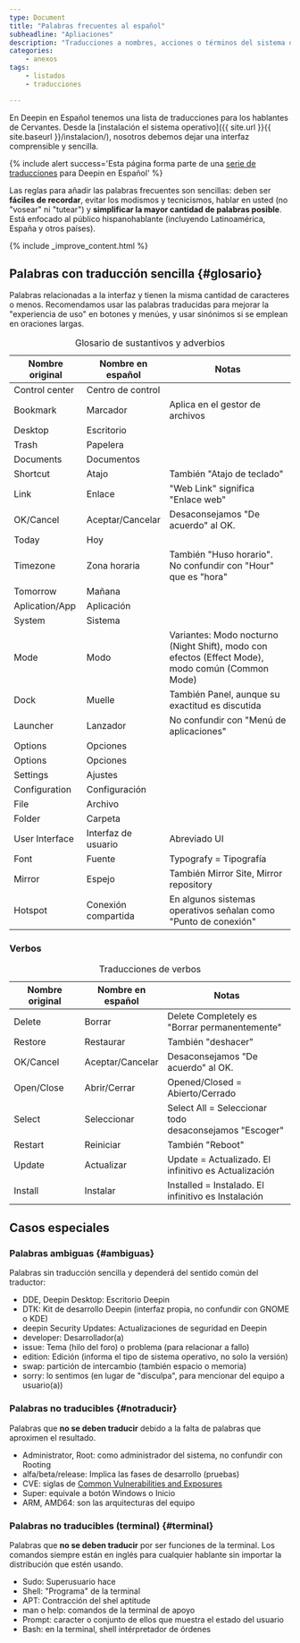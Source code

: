 ```yaml
---
type: Document
title: "Palabras frecuentes al español"
subheadline: "Apliaciones"
description: "Traducciones a nombres, acciones o términos del sistema operativo."
categories:
    - anexos
tags:
    - listados
    - traducciones

---
```


En Deepin en Español tenemos una lista de traducciones para los hablantes de Cervantes. Desde la [instalación el sistema operativo]({{ site.url }}{{ site.baseurl }}/instalacion/), nosotros debemos dejar una interfaz comprensible y sencilla.

{% include alert success='Esta página forma parte de una <a href="/dudas">serie de traducciones</a> para Deepin en Español' %}

Las reglas para añadir las palabras frecuentes son sencillas: deben ser **fáciles de recordar**, evitar los modismos y tecnicismos, hablar en usted (no "vosear" ni "tutear") y **simplificar la mayor cantidad de palabras posible**. Está enfocado al público hispanohablante (incluyendo Latinoamérica, España y otros países).

{% include _improve_content.html %}

## Palabras con traducción sencilla {#glosario}
Palabras relacionadas a la interfaz y tienen la misma cantidad de caracteres o menos. Recomendamos usar las palabras traducidas para mejorar la "experiencia de uso" en botones y menúes, y usar sinónimos si se emplean en oraciones largas.

<table>
  <caption>Glosario de sustantivos y adverbios</caption>
  <colgroup>
    <col span="1" style="width: 26%;">
    <col span="1" style="width: 26%;">
    <col span="1" style="width: 48%;">
  </colgroup>
  <thead>
    <tr>
      <th>Nombre original</th>
      <th>Nombre en español</th>
      <th>Notas</th>
    </tr>
  </thead>
  <tbody>
    <tr>
      <td>Control center</td>
      <td>Centro de control </td>
      <td></td>
    </tr>
    <tr>
      <td>Bookmark</td>
      <td>Marcador</td>
      <td>Aplica en el gestor de archivos</td>
    </tr>
    <tr>
      <td>Desktop</td>
      <td>Escritorio</td>
      <td></td>
    </tr>
    <tr>
      <td>Trash</td>
      <td>Papelera</td>
      <td></td>
    </tr>
    <tr>
      <td>Documents</td>
      <td>Documentos</td>
      <td></td>
    </tr>
    <tr>
      <td>Shortcut</td>
      <td>Atajo</td>
      <td>También "Atajo de teclado"</td>
    </tr>
    <tr>
      <td>Link</td>
      <td>Enlace</td>
      <td>"Web Link" significa "Enlace web"</td>
    </tr>
    <tr>
      <td>OK/Cancel</td>
      <td>Aceptar/Cancelar</td>
      <td>Desaconsejamos "De acuerdo" al OK.</td>
    </tr>
    <tr>
      <td>Today</td>
      <td>Hoy</td>
      <td></td>
    </tr>
    <tr>
      <td>Timezone</td>
      <td>Zona horaria</td>
      <td>También "Huso horario". No confundir con "Hour" que es "hora"</td>
    </tr>
    <tr>
      <td>Tomorrow</td>
      <td>Mañana</td>
      <td></td>
    </tr>
    <tr>
      <td>Aplication/App</td>
      <td>Aplicación</td>
      <td></td>
    </tr>
    <tr>
      <td>System</td>
      <td>Sistema</td>
      <td></td>
    </tr>
    <tr>
      <td>Mode</td>
      <td>Modo</td>
      <td>Variantes: Modo nocturno (Night Shift), modo con efectos (Effect Mode), modo común (Common Mode)</td>
    </tr>
    <tr>
      <td>Dock</td>
      <td>Muelle</td>
      <td>También Panel, aunque su exactitud es discutida</td>
    </tr>
    <tr>
      <td>Launcher</td>
      <td>Lanzador</td>
      <td>No confundir con "Menú de aplicaciones"</td>
    </tr>
    <tr>
      <td>Options</td>
      <td>Opciones</td>
      <td></td>
    </tr>
    <tr>
      <td>Options</td>
      <td>Opciones</td>
      <td></td>
    </tr>
    <tr>
      <td>Settings</td>
      <td>Ajustes</td>
      <td></td>
    </tr>
    <tr>
      <td>Configuration</td>
      <td>Configuración</td>
      <td></td>
    </tr>
    <tr>
      <td>File</td>
      <td>Archivo</td>
      <td></td>
    </tr>
    <tr>
      <td>Folder</td>
      <td>Carpeta</td>
      <td></td>
    </tr>
    <tr>
      <td>User Interface</td>
      <td>Interfaz de usuario</td>
      <td>Abreviado UI</td>
    </tr>
    <tr>
      <td>Font</td>
      <td>Fuente</td>
      <td>Typografy = Tipografía</td>
    </tr>
    <tr>
      <td>Mirror</td>
      <td>Espejo</td>
      <td>También Mirror Site, Mirror repository</td>
    </tr>
    <tr>
      <td>Hotspot</td>
      <td>Conexión compartida</td>
      <td>En algunos sistemas operativos señalan como "Punto de conexión"</td>
    </tr>
  </tbody>
</table>

### Verbos
<table>
  <caption>Traducciones de verbos</caption>
  <colgroup>
    <col span="1" style="width: 26%;">
    <col span="1" style="width: 26%;">
    <col span="1" style="width: 48%;">
  </colgroup>
  <thead>
    <tr>
      <th>Nombre original</th>
      <th>Nombre en español</th>
      <th>Notas</th>
    </tr>
  </thead>
  <tbody>
    <tr>
      <td>Delete</td>
      <td>Borrar</td>
      <td>Delete Completely es "Borrar permanentemente"</td>
    </tr>
    <tr>
      <td>Restore</td>
      <td>Restaurar</td>
      <td>También "deshacer"</td>
    </tr>
    <tr>
      <td>OK/Cancel</td>
      <td>Aceptar/Cancelar</td>
      <td>Desaconsejamos "De acuerdo" al OK.</td>
    </tr>
    <tr>
      <td>Open/Close</td>
      <td>Abrir/Cerrar</td>
      <td>Opened/Closed = Abierto/Cerrado</td>
    </tr>
    <tr>
      <td>Select</td>
      <td>Seleccionar</td>
      <td>Select All = Seleccionar todo<br/> desaconsejamos "Escoger"</td>
    </tr>
    <tr>
      <td>Restart</td>
      <td>Reiniciar</td>
      <td>También "Reboot"</td>
    </tr>
    <tr>
      <td>Update</td>
      <td>Actualizar</td>
      <td>Update = Actualizado. El infinitivo es Actualización</td>
    </tr>
    <tr>
      <td>Install</td>
      <td>Instalar</td>
      <td>Installed = Instalado. El infinitivo es Instalación</td>
    </tr>
  </tbody>
</table>

## Casos especiales
### Palabras ambiguas {#ambiguas}
Palabras sin traducción sencilla y dependerá del sentido común del traductor:
* DDE, Deepin Desktop: Escritorio Deepin
* DTK: Kit de desarrollo Deepin (interfaz propia, no confundir con GNOME o KDE)
* deepin Security Updates: Actualizaciones de seguridad en Deepin
* developer: Desarrollador(a)
* issue: Tema (hilo del foro) o problema (para relacionar a fallo)
* edition: Edición (informa el tipo de sistema operativo, no solo la versión)
* swap: partición de intercambio (también espacio o memoria)
* sorry: lo sentimos (en lugar de "disculpa", para mencionar del equipo a usuario(a))

### Palabras no traducibles {#notraducir}
Palabras que **no se deben traducir** debido a la falta de palabras que aproximen el resultado.
* Administrator, Root: como administrador del sistema, no confundir con Rooting
* alfa/beta/release: Implica las fases de desarrollo (pruebas)
* CVE: siglas de [Common Vulnerabilities and Exposures](https://cve.mitre.org/)
* Super: equivale a botón Windows o Inicio
* ARM, AMD64: son las arquitecturas del equipo

### Palabras no traducibles (terminal) {#terminal}
Palabras que **no se deben traducir** por ser funciones de la terminal. Los comandos siempre están en inglés para cualquier hablante sin importar la distribución que estén usando.
* Sudo: Superusuario hace
* Shell: "Programa" de la terminal
* APT: Contracción del shel aptitude
* man o help: comandos de la terminal de apoyo
* Prompt: caracter o conjunto de ellos que muestra el estado del usuario
* Bash: en la terminal, shell intérpretador de órdenes
